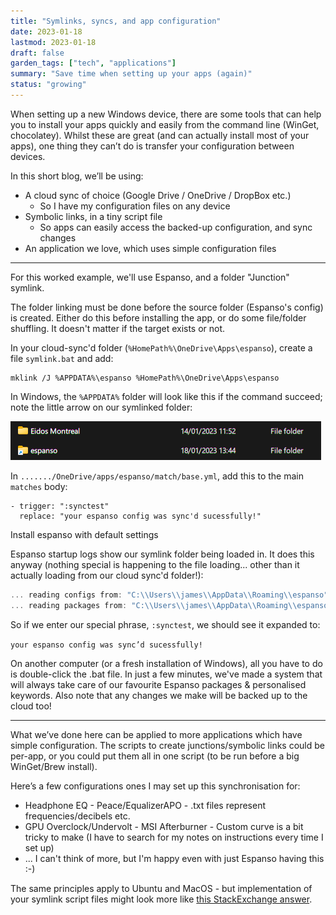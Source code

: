 ```yaml
---
title: "Symlinks, syncs, and app configuration"
date: 2023-01-18
lastmod: 2023-01-18
draft: false
garden_tags: ["tech", "applications"]
summary: "Save time when setting up your apps (again)"
status: "growing"
---
```


When setting up a new Windows device, there are some tools that can help you to install your apps quickly and easily from the command line (WinGet, chocolatey). Whilst these are great (and can actually install most of your apps), one thing they can’t do is transfer your configuration between devices.

[//]: #  (TODO link to a blog on what I found about export/import apps WinGet, chocolatey, etc.)
[//]: # ([Essential Windows setup]&#40;https://www.notion.so/Essential-Windows-setup-06c52a2fb84141dd8ab7bf89f7bb2083&#41;)

In this short blog, we’ll be using:

- A cloud sync of choice (Google Drive / OneDrive / DropBox etc.)
    - So I have my configuration files on any device
- Symbolic links, in a tiny script file
    - So apps can easily access the backed-up configuration, and sync changes
- An application we love, which uses simple configuration files

--- 

For this worked example, we'll use Espanso, and a folder "Junction" symlink.

The folder linking must be done before the source folder (Espanso's config) is created. Either do this before installing the app, or do some file/folder shuffling.
It doesn't matter if the target exists or not.

In your cloud-sync'd folder (`%HomePath%\OneDrive\Apps\espanso`), create a file `symlink.bat` and add:

```
mklink /J %APPDATA%\espanso %HomePath%\OneDrive\Apps\espanso
```

In Windows, the `%APPDATA%` folder will look like this if the command succeed; note the little arrow on our symlinked folder:

![Untitled](symlink_folder_icon.png)

In `......./OneDrive/apps/espanso/match/base.yml`, add this to the main `matches` body:

```
- trigger: ":synctest"
  replace: "your espanso config was sync'd sucessfully!"
```

Install espanso with default settings

Espanso startup logs show our symlink folder being loaded in. It does this anyway (nothing special is happening to the file loading... other than it actually loading from our cloud sync'd folder!):

```scala
... reading configs from: "C:\\Users\\james\\AppData\\Roaming\\espanso"
... reading packages from: "C:\\Users\\james\\AppData\\Roaming\\espanso\\match\\packages"
```

So if we enter our special phrase, `:synctest`, we should see it expanded to:

`your espanso config was sync’d sucessfully!`


On another computer (or a fresh installation of Windows), all you have to do is double-click the .bat file.
In just a few minutes, we've made a system that will always take care of our favourite Espanso packages & personalised keywords.
Also note that any changes we make will be backed up to the cloud too!

---

What we’ve done here can be applied to more applications which have simple configuration. 
The scripts to create junctions/symbolic links could be per-app, or you could put them all in one script (to be run before a big WinGet/Brew install).

Here’s a few configurations ones I may set up this synchronisation for:

- Headphone EQ - Peace/EqualizerAPO - .txt files represent frequencies/decibels etc.
- GPU Overclock/Undervolt - MSI Afterburner - Custom curve is a bit tricky to make (I have to search for my notes on instructions every time I set up)
- ... I can't think of more, but I'm happy even with just Espanso having this :-)

The same principles apply to Ubuntu and MacOS - but implementation of your symlink script files might look more like [this StackExchange answer](https://apple.stackexchange.com/a/115647).
